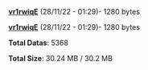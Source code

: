 [**vr1rwiqE**](/data/vr1rwiqE.txt) (28/11/22 - 01:29)- 1280 bytes

[**vr1rwiqE**](/data/vr1rwiqE.txt) (28/11/22 - 01:29)- 1280 bytes

**Total Datas**: 5368

**Total Size**: 30.24 MB / 30.2 MB